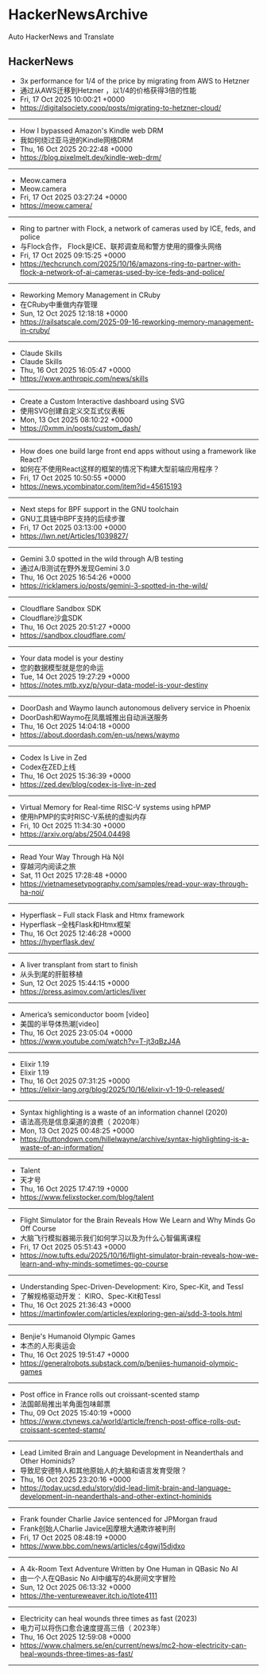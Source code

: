 # HackerNewsArchive
Auto HackerNews and Translate

## HackerNews
* 3x performance for 1/4 of the price by migrating from AWS to Hetzner
* 通过从AWS迁移到Hetzner ，以1/4的价格获得3倍的性能
* Fri, 17 Oct 2025 10:00:21 +0000
* https://digitalsociety.coop/posts/migrating-to-hetzner-cloud/
----
* How I bypassed Amazon's Kindle web DRM
* 我如何绕过亚马逊的Kindle网络DRM
* Thu, 16 Oct 2025 20:22:48 +0000
* https://blog.pixelmelt.dev/kindle-web-drm/
----
* Meow.camera
* Meow.camera
* Fri, 17 Oct 2025 03:27:24 +0000
* https://meow.camera/
----
* Ring to partner with Flock, a network of cameras used by ICE, feds, and police
* 与Flock合作， Flock是ICE、联邦调查局和警方使用的摄像头网络
* Fri, 17 Oct 2025 09:15:25 +0000
* https://techcrunch.com/2025/10/16/amazons-ring-to-partner-with-flock-a-network-of-ai-cameras-used-by-ice-feds-and-police/
----
* Reworking Memory Management in CRuby
* 在CRuby中重做内存管理
* Sun, 12 Oct 2025 12:18:18 +0000
* https://railsatscale.com/2025-09-16-reworking-memory-management-in-cruby/
----
* Claude Skills
* Claude Skills
* Thu, 16 Oct 2025 16:05:47 +0000
* https://www.anthropic.com/news/skills
----
* Create a Custom Interactive dashboard using SVG
* 使用SVG创建自定义交互式仪表板
* Mon, 13 Oct 2025 08:10:22 +0000
* https://0xmm.in/posts/custom_dash/
----
* How does one build large front end apps without using a framework like React?
* 如何在不使用React这样的框架的情况下构建大型前端应用程序？
* Fri, 17 Oct 2025 10:50:55 +0000
* https://news.ycombinator.com/item?id=45615193
----
* Next steps for BPF support in the GNU toolchain
* GNU工具链中BPF支持的后续步骤
* Fri, 17 Oct 2025 03:13:00 +0000
* https://lwn.net/Articles/1039827/
----
* Gemini 3.0 spotted in the wild through A/B testing
* 通过A/B测试在野外发现Gemini 3.0
* Thu, 16 Oct 2025 16:54:26 +0000
* https://ricklamers.io/posts/gemini-3-spotted-in-the-wild/
----
* Cloudflare Sandbox SDK
* Cloudflare沙盒SDK
* Thu, 16 Oct 2025 20:51:27 +0000
* https://sandbox.cloudflare.com/
----
* Your data model is your destiny
* 您的数据模型就是您的命运
* Tue, 14 Oct 2025 19:27:29 +0000
* https://notes.mtb.xyz/p/your-data-model-is-your-destiny
----
* DoorDash and Waymo launch autonomous delivery service in Phoenix
* DoorDash和Waymo在凤凰城推出自动派送服务
* Thu, 16 Oct 2025 14:04:18 +0000
* https://about.doordash.com/en-us/news/waymo
----
* Codex Is Live in Zed
* Codex在ZED上线
* Thu, 16 Oct 2025 15:36:39 +0000
* https://zed.dev/blog/codex-is-live-in-zed
----
* Virtual Memory for Real-time RISC-V systems using hPMP
* 使用hPMP的实时RISC-V系统的虚拟内存
* Fri, 10 Oct 2025 11:34:30 +0000
* https://arxiv.org/abs/2504.04498
----
* Read Your Way Through Hà NộI
* 穿越河内阅读之旅
* Sat, 11 Oct 2025 17:28:48 +0000
* https://vietnamesetypography.com/samples/read-your-way-through-ha-noi/
----
* Hyperflask – Full stack Flask and Htmx framework
* Hyperflask –全栈Flask和Htmx框架
* Thu, 16 Oct 2025 12:46:28 +0000
* https://hyperflask.dev/
----
* A liver transplant from start to finish
* 从头到尾的肝脏移植
* Sun, 12 Oct 2025 15:44:15 +0000
* https://press.asimov.com/articles/liver
----
* America’s semiconductor boom [video]
* 美国的半导体热潮[video]
* Thu, 16 Oct 2025 23:05:04 +0000
* https://www.youtube.com/watch?v=T-jt3qBzJ4A
----
* Elixir 1.19
* Elixir 1.19
* Thu, 16 Oct 2025 07:31:25 +0000
* https://elixir-lang.org/blog/2025/10/16/elixir-v1-19-0-released/
----
* Syntax highlighting is a waste of an information channel (2020)
* 语法高亮是信息渠道的浪费（ 2020年）
* Mon, 13 Oct 2025 00:48:25 +0000
* https://buttondown.com/hillelwayne/archive/syntax-highlighting-is-a-waste-of-an-information/
----
* Talent
* 天才号
* Thu, 16 Oct 2025 17:47:19 +0000
* https://www.felixstocker.com/blog/talent
----
* Flight Simulator for the Brain Reveals How We Learn and Why Minds Go Off Course
* 大脑飞行模拟器揭示我们如何学习以及为什么心智偏离课程
* Fri, 17 Oct 2025 05:51:43 +0000
* https://now.tufts.edu/2025/10/16/flight-simulator-brain-reveals-how-we-learn-and-why-minds-sometimes-go-course
----
* Understanding Spec-Driven-Development: Kiro, Spec-Kit, and Tessl
* 了解规格驱动开发： KIRO、Spec-Kit和Tessl
* Thu, 16 Oct 2025 21:36:43 +0000
* https://martinfowler.com/articles/exploring-gen-ai/sdd-3-tools.html
----
* Benjie's Humanoid Olympic Games
* 本杰的人形奥运会
* Thu, 16 Oct 2025 19:51:47 +0000
* https://generalrobots.substack.com/p/benjies-humanoid-olympic-games
----
* Post office in France rolls out croissant-scented stamp
* 法国邮局推出羊角面包味邮票
* Thu, 09 Oct 2025 15:40:19 +0000
* https://www.ctvnews.ca/world/article/french-post-office-rolls-out-croissant-scented-stamp/
----
* Lead Limited Brain and Language Development in Neanderthals and Other Hominids?
* 导致尼安德特人和其他原始人的大脑和语言发育受限？
* Thu, 16 Oct 2025 23:20:16 +0000
* https://today.ucsd.edu/story/did-lead-limit-brain-and-language-development-in-neanderthals-and-other-extinct-hominids
----
* Frank founder Charlie Javice sentenced for JPMorgan fraud
* Frank创始人Charlie Javice因摩根大通欺诈被判刑
* Fri, 17 Oct 2025 08:48:19 +0000
* https://www.bbc.com/news/articles/c4gwj15djdxo
----
* A 4k-Room Text Adventure Written by One Human in QBasic No AI
* 由一个人在QBasic No AI中编写的4k房间文字冒险
* Sun, 12 Oct 2025 06:13:32 +0000
* https://the-ventureweaver.itch.io/tlote4111
----
* Electricity can heal wounds three times as fast (2023)
* 电力可以将伤口愈合速度提高三倍（ 2023年）
* Thu, 16 Oct 2025 12:59:08 +0000
* https://www.chalmers.se/en/current/news/mc2-how-electricity-can-heal-wounds-three-times-as-fast/
----

